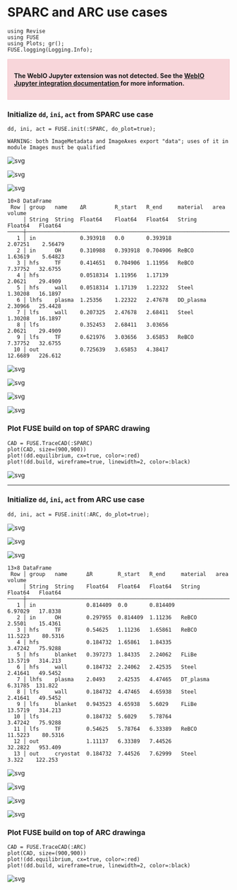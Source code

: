 # SPARC and ARC use cases


```@julia
using Revise
using FUSE
using Plots; gr();
FUSE.logging(Logging.Info);
```


<div style="padding: 1em; background-color: #f8d6da; border: 1px solid #f5c6cb; font-weight: bold;">
<p>The WebIO Jupyter extension was not detected. See the
<a href="https://juliagizmos.github.io/WebIO.jl/latest/providers/ijulia/" target="_blank">
    WebIO Jupyter integration documentation
</a>
for more information.
</div>



### Initialize `dd`, `ini`, `act` from SPARC use case


```@julia
dd, ini, act = FUSE.init(:SPARC, do_plot=true);
```

    WARNING: both ImageMetadata and ImageAxes export "data"; uses of it in module Images must be qualified



    
![svg](assets/SPARC_and_ARC_files/SPARC_and_ARC_3_1.svg)
    



    
![svg](assets/SPARC_and_ARC_files/SPARC_and_ARC_3_2.svg)
    



    
![svg](assets/SPARC_and_ARC_files/SPARC_and_ARC_3_3.svg)
    



    10×8 DataFrame
     Row │ group   name    ΔR         R_start   R_end     material   area      volume    
         │ String  String  Float64    Float64   Float64   String     Float64   Float64   
    ─────┼───────────────────────────────────────────────────────────────────────────────
       1 │ in              0.393918   0.0       0.393918              2.07251    2.56479
       2 │ in      OH      0.310988   0.393918  0.704906  ReBCO       1.63619    5.64823
       3 │ hfs     TF      0.414651   0.704906  1.11956   ReBCO       7.37752   32.6755
       4 │ hfs             0.0518314  1.11956   1.17139               2.0621    29.4909
       5 │ hfs     wall    0.0518314  1.17139   1.22322   Steel       1.30208   16.1897
       6 │ lhfs    plasma  1.25356    1.22322   2.47678   DD_plasma   2.30966   25.4428
       7 │ lfs     wall    0.207325   2.47678   2.68411   Steel       1.30208   16.1897
       8 │ lfs             0.352453   2.68411   3.03656               2.0621    29.4909
       9 │ lfs     TF      0.621976   3.03656   3.65853   ReBCO       7.37752   32.6755
      10 │ out             0.725639   3.65853   4.38417              12.6689   226.612



    
![svg](assets/SPARC_and_ARC_files/SPARC_and_ARC_3_5.svg)
    



    
![svg](assets/SPARC_and_ARC_files/SPARC_and_ARC_3_6.svg)
    



    
![svg](assets/SPARC_and_ARC_files/SPARC_and_ARC_3_7.svg)
    



    
![svg](assets/SPARC_and_ARC_files/SPARC_and_ARC_3_8.svg)
    


### Plot FUSE build on top of SPARC drawing



```@julia
CAD = FUSE.TraceCAD(:SPARC)
plot(CAD, size=(900,900))
plot!(dd.equilibrium, cx=true, color=:red)
plot!(dd.build, wireframe=true, linewidth=2, color=:black)
```




    
![svg](assets/SPARC_and_ARC_files/SPARC_and_ARC_5_0.svg)
    



--------------

### Initialize `dd`, `ini`, `act` from ARC use case


```@julia
dd, ini, act = FUSE.init(:ARC, do_plot=true);
```


    
![svg](assets/SPARC_and_ARC_files/SPARC_and_ARC_8_0.svg)
    



    
![svg](assets/SPARC_and_ARC_files/SPARC_and_ARC_8_1.svg)
    



    
![svg](assets/SPARC_and_ARC_files/SPARC_and_ARC_8_2.svg)
    



    13×8 DataFrame
     Row │ group   name      ΔR        R_start   R_end     material   area      volume   
         │ String  String    Float64   Float64   Float64   String     Float64   Float64  
    ─────┼───────────────────────────────────────────────────────────────────────────────
       1 │ in                0.814409  0.0       0.814409              6.97029   17.8338
       2 │ in      OH        0.297955  0.814409  1.11236   ReBCO       2.5501    15.4361
       3 │ hfs     TF        0.54625   1.11236   1.65861   ReBCO      11.5223    80.5316
       4 │ hfs               0.184732  1.65861   1.84335               3.47242   75.9288
       5 │ hfs     blanket   0.397273  1.84335   2.24062   FLiBe      13.5719   314.213
       6 │ hfs     wall      0.184732  2.24062   2.42535   Steel       2.41641   49.5452
       7 │ lhfs    plasma    2.0493    2.42535   4.47465   DT_plasma   6.31785  131.822
       8 │ lfs     wall      0.184732  4.47465   4.65938   Steel       2.41641   49.5452
       9 │ lfs     blanket   0.943523  4.65938   5.6029    FLiBe      13.5719   314.213
      10 │ lfs               0.184732  5.6029    5.78764               3.47242   75.9288
      11 │ lfs     TF        0.54625   5.78764   6.33389   ReBCO      11.5223    80.5316
      12 │ out               1.11137   6.33389   7.44526              32.2822   953.409
      13 │ out     cryostat  0.184732  7.44526   7.62999   Steel       3.322    122.253



    
![svg](assets/SPARC_and_ARC_files/SPARC_and_ARC_8_4.svg)
    



    
![svg](assets/SPARC_and_ARC_files/SPARC_and_ARC_8_5.svg)
    



    
![svg](assets/SPARC_and_ARC_files/SPARC_and_ARC_8_6.svg)
    



    
![svg](assets/SPARC_and_ARC_files/SPARC_and_ARC_8_7.svg)
    


### Plot FUSE build on top of ARC drawinga



```@julia
CAD = FUSE.TraceCAD(:ARC)
plot(CAD, size=(900,900))
plot!(dd.equilibrium, cx=true, color=:red)
plot!(dd.build, wireframe=true, linewidth=2, color=:black)
```




    
![svg](assets/SPARC_and_ARC_files/SPARC_and_ARC_10_0.svg)
    


